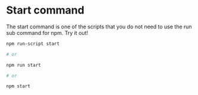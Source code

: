 # Start command

The start command is one of the scripts that you do not need to use the run sub command for npm. Try it out!

```bash
npm run-script start

# or

npm run start

# or

npm start
```
